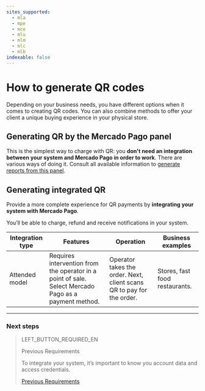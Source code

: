 ```yaml
---
sites_supported:
  - mla
  - mpe
  - mco
  - mlu
  - mlm
  - mlc
  - mlb
indexable: false
---
```


# How to generate QR codes

Depending on your business needs, you have different options when it comes to creating QR codes. You can also combine methods to offer your client a unique buying experience in your physical store.


## Generating QR by the Mercado Pago panel

This is the simplest way to charge with QR: you **don't need an integration between your system and Mercado Pago in order to work**.
There are various ways of doing it. Consult all available information to [generate reports from this panel](https://www.mercadopago[FAKER][URL][DOMAIN]/developers/en/guides/qr-code/integrations-front/).

## Generating integrated QR 

Provide a more complete experience for QR payments by **integrating your system with Mercado Pago**.

You’ll be able to charge, refund and receive notifications in your system. 

| Integration type                                                        | Features                                                  | Operation |   Business examples |
| ------------------------------------------------------------ | ------------------------------------------------------------ | ----------------------- | ------------------------------------------------------------ |
| Attended model | Requires intervention from the operator in a point of sale. Select Mercado Pago as a payment method. | Operator takes the order. Next, client scans QR to pay for the order. | Stores, fast food restaurants. |

---
### Next steps


> LEFT_BUTTON_REQUIRED_EN
>
> Previous Requirements
>
> To integrate your system, it’s important to know you account data and access credentials.
>
> [Previous Requirements](https://www.mercadopago[FAKER][URL][DOMAIN]/developers/en/guides/in-person-payments/qr-code/pre-requisites/)
